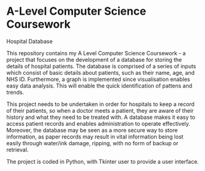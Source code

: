 # A-Level Computer Science Coursework
Hospital Database

This repository contains my A Level Computer Science Coursework - a project that focuses on the development of a database for storing the details of hospital patients. The database is comprised of a series of inputs which consist of basic details about patients, such as their name, age, and NHS ID. Furthermore, a graph is implemented since visualisation enables easy data analysis. This will enable the quick identification of pattens and trends.

This project needs to be undertaken in order for hospitals to keep a record of their patients, so when a doctor meets a patient, they are aware of their history and what they need to be treated with. A database makes it easy to access patient records and enables administration to operate effectively. Moreover, the database may be seen as a more secure way to store information, as paper records may result in vital information being lost easily through water/ink damage, ripping, with no form of backup or retrieval.

The project is coded in Python, with Tkinter user to provide a user interface.
